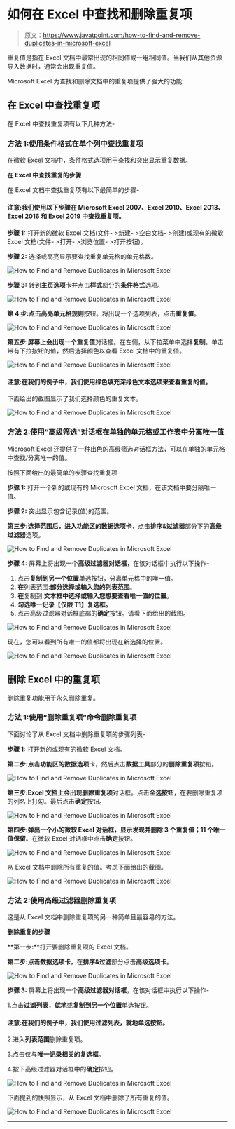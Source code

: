 # 如何在 Excel 中查找和删除重复项

> 原文：<https://www.javatpoint.com/how-to-find-and-remove-duplicates-in-microsoft-excel>

重复值是指在 Excel 文档中最常出现的相同值或一组相同值。当我们从其他资源导入数据时，通常会出现重复值。

Microsoft Excel 为查找和删除文档中的重复项提供了强大的功能:

## 在 Excel 中查找重复项

在 Excel 中查找重复项有以下几种方法-

### 方法 1:使用条件格式在单个列中查找重复项

在[微软 Excel](https://www.javatpoint.com/excel-tutorial) 文档中，条件格式选项用于查找和突出显示重复数据。

**在 Excel 中查找重复的步骤**

在 Excel 文档中查找重复项有以下最简单的步骤-

#### 注意:我们使用以下步骤在 Microsoft Excel 2007、Excel 2010、Excel 2013、Excel 2016 和 Excel 2019 中查找重复项。

**步骤 1:** 打开新的微软 Excel 文档(文件- >新建- >空白文档- >创建)或现有的微软 Excel 文档(文件- >打开- >浏览位置- >打开按钮)。

**步骤 2:** 选择或高亮显示要查找重复单元格的单元格数。

![How to Find and Remove Duplicates in Microsoft Excel](img/077b6c179e8a215d65a6cefb45c5719a.png)

**步骤 3:** 转到**主页选项卡**并点击**样式**部分的**条件格式**选项。

![How to Find and Remove Duplicates in Microsoft Excel](img/feec4923cd3efea1a41ff93c6cb77f93.png)

**第 4 步:**点击**高亮单元格规则**按钮。将出现一个选项列表，点击**重复值**。

![How to Find and Remove Duplicates in Microsoft Excel](img/9b0b293267e4156e5a928fbf8e2ee3d5.png)

**第五步:**屏幕上会出现一个**重复值**对话框。在左侧，从下拉菜单中选择**复制**。单击带有下拉按钮的值，然后选择颜色以查看 Excel 文档中的重复值。

![How to Find and Remove Duplicates in Microsoft Excel](img/0108af7c8ff16752bfc02efa523a89ea.png)

#### 注意:在我们的例子中，我们使用绿色填充深绿色文本选项来查看重复的值。

下面给出的截图显示了我们选择颜色的重复文本。

![How to Find and Remove Duplicates in Microsoft Excel](img/b56da05ec70c4837a888da711638ef34.png)

### 方法 2:使用“高级筛选”对话框在单独的单元格或工作表中分离唯一值

Microsoft Excel 还提供了一种出色的高级筛选对话框方法，可以在单独的单元格中查找/分离唯一的值。

按照下面给出的最简单的步骤查找重复项-

**步骤 1:** 打开一个新的或现有的 Microsoft Excel 文档，在该文档中要分隔唯一值。

**步骤 2:** 突出显示包含记录(值)的范围。

**第三步:**选择范围后，进入功能区的**数据选项卡**，点击**排序&过滤器**部分下的**高级过滤器**选项。

![How to Find and Remove Duplicates in Microsoft Excel](img/c979b5359823507d2bd2da86f3a327a0.png)

**步骤 4:** 屏幕上将出现一个**高级过滤器对话框**，在该对话框中执行以下操作-

1.  点击**复制到另一个位置**单选按钮，分离单元格中的唯一值。
2.  **在**列表范围:**部分选择或输入您的列表范围**。
3.  **在**复制到:**文本框中选择或输入您想要查看唯一值的位置**。
4.  **勾选唯一记录【仅限 T1】复选框。**
5.  点击高级过滤器对话框底部的**确定**按钮。请看下面给出的截图。

![How to Find and Remove Duplicates in Microsoft Excel](img/4cfd6c664b6625682d84ae39dbea79b2.png)

现在，您可以看到所有唯一的值都将出现在新选择的位置。

![How to Find and Remove Duplicates in Microsoft Excel](img/599f2726f90ffa9f0e929e66c4b8885a.png)

## 删除 Excel 中的重复项

删除重复功能用于永久删除重复。

### 方法 1:使用“删除重复项”命令删除重复项

下面讨论了从 Excel 文档中删除重复项的步骤列表-

**步骤 1:** 打开新的或现有的微软 Excel 文档。

**第二步:**点击功能区的**数据选项卡**，然后点击**数据工具**部分的**删除重复项**按钮。

![How to Find and Remove Duplicates in Microsoft Excel](img/4dbdc47f2555be57adc82e3fc675dc31.png)

**第三步:**Excel 文档上会出现**删除重复项**对话框。点击**全选按钮**，在要删除重复项的列名上打勾。最后点击**确定**按钮。

![How to Find and Remove Duplicates in Microsoft Excel](img/27f99f7153583a4f627f217eab36f0cf.png)

**第四步:**弹出一个小的微软 Excel 对话框，显示**发现并删除 3 个重复值；11 个唯一值保留**。在微软 Excel 对话框中点击**确定**按钮。

![How to Find and Remove Duplicates in Microsoft Excel](img/c74b6fc856e8036079c06cdd09d472c6.png)

从 Excel 文档中删除所有重复的值。考虑下面给出的截图。

![How to Find and Remove Duplicates in Microsoft Excel](img/2843acfe9fb96766e2aa1fa93d7f0cbe.png)

### 方法 2:使用高级过滤器删除重复项

这是从 Excel 文档中删除重复项的另一种简单且最容易的方法。

**删除重复的步骤**

**第一步:**打开要删除重复项的 Excel 文档。

**第二步:**点击**数据选项卡**，在**排序&过滤**部分点击**高级选项卡**。

![How to Find and Remove Duplicates in Microsoft Excel](img/442ef50b9e09787d7a150a20edd6fab7.png)

**步骤 3:** 屏幕上将出现一个**高级过滤器对话框**，在该对话框中执行以下操作-

1.点击**过滤列表，就地**或**复制到另一个位置**单选按钮。

#### 注意:在我们的例子中，我们使用过滤列表，就地单选按钮。

2.进入**列表范围**删除重复项。

3.点击仅与**唯一记录相关的复选框**。

4.按下高级过滤器对话框中的**确定**按钮。

![How to Find and Remove Duplicates in Microsoft Excel](img/d03e0efa8d7df39d24b8ffce4724aec0.png)

下面提到的快照显示，从 Excel 文档中删除了所有重复的值。

![How to Find and Remove Duplicates in Microsoft Excel](img/6638cbd351c94acabb40245fbde3ebf3.png)

* * *